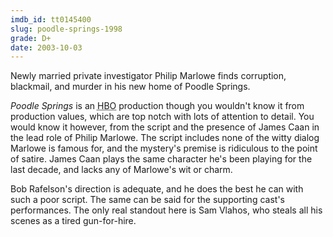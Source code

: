 ```yaml
---
imdb_id: tt0145400
slug: poodle-springs-1998
grade: D+
date: 2003-10-03
---
```


Newly married private investigator Philip Marlowe finds corruption, blackmail, and murder in his new home of Poodle Springs.

_Poodle Springs_ is an <abbr title="Home Box Office">HBO</abbr> production though you wouldn't know it from production values, which are top notch with lots of attention to detail. You would know it however, from the script and the presence of James Caan in the lead role of Philip Marlowe. The script includes none of the witty dialog Marlowe is famous for, and the mystery's premise is ridiculous to the point of satire. James Caan plays the same character he's been playing for the last decade, and lacks any of Marlowe's wit or charm.

Bob Rafelson's direction is adequate, and he does the best he can with such a poor script. The same can be said for the supporting cast's performances. The only real standout here is Sam Vlahos, who steals all his scenes as a tired gun-for-hire.
